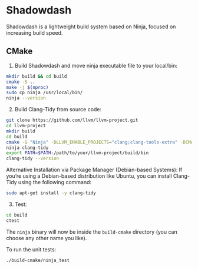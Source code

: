 # Shadowdash

Shadowdash is a lightweight build system based on Ninja, focused on increasing build speed.

## CMake
1. Build Shadowdash and move ninja executable file to your local/bin:
```bash
mkdir build && cd build
cmake -S ..
make -j $(nproc)
sudo cp ninja /usr/local/bin/
ninja --version
```
2. Build Clang-Tidy from source code:
```bash
git clone https://github.com/llvm/llvm-project.git
cd llvm-project
mkdir build
cd build
cmake -G "Ninja" -DLLVM_ENABLE_PROJECTS="clang;clang-tools-extra" -DCMAKE_BUILD_TYPE=Release ../llvm
ninja clang-tidy
export PATH=$PATH:/path/to/your/llvm-project/build/bin
clang-tidy --version
```
Alternative Installation via Package Manager (Debian-based Systems):
If you’re using a Debian-based distribution like Ubuntu, you can install Clang-Tidy using the following command:
```bash
sudo apt-get install -y clang-tidy
```
3. Test:
```bash
cd build
ctest
```

The `ninja` binary will now be inside the `build-cmake` directory (you can
choose any other name you like).

To run the unit tests:
```
./build-cmake/ninja_test
```
